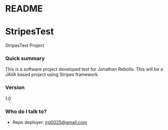 # README #

StripesTest
===========

StripesTest Project

### Quick summary ###
This is a software project developed test for Jonathan Rebollo. This will be a JAVA based project using Stripes framework.

### Version ###
1.0

### Who do I talk to? ###

* Repo deployer: <jrg0025@gmail.com>